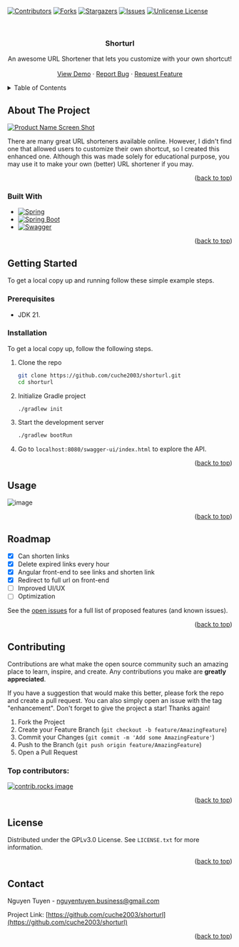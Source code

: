 <a id="readme-top"></a>

[![Contributors][contributors-shield]][contributors-url]
[![Forks][forks-shield]][forks-url]
[![Stargazers][stars-shield]][stars-url]
[![Issues][issues-shield]][issues-url]
[![Unlicense License][license-shield]][license-url]


<!-- PROJECT LOGO -->
<br />
<div align="center">
  <h3 align="center">Shorturl</h3>

  <p align="center">
    An awesome URL Shortener that lets you customize with your own shortcut!
    <br />
    <br />
    <a href="https://github.com/cuche2003/shorturl">View Demo</a>
    &middot;
    <a href="https://github.com/cuche2003/shorturl/issues/new?labels=bug&template=bug-report---.md">Report Bug</a>
    &middot;
    <a href="https://github.com/cuche2003/shorturl/issues/new?labels=enhancement&template=feature-request---.md">Request Feature</a>
  </p>
</div>



<!-- TABLE OF CONTENTS -->
<details>
  <summary>Table of Contents</summary>
  <ol>
    <li>
      <a href="#about-the-project">About The Project</a>
      <ul>
        <li><a href="#built-with">Built With</a></li>
      </ul>
    </li>
    <li>
      <a href="#getting-started">Getting Started</a>
      <ul>
        <li><a href="#prerequisites">Prerequisites</a></li>
        <li><a href="#installation">Installation</a></li>
      </ul>
    </li>
    <li><a href="#usage">Usage</a></li>
    <li><a href="#roadmap">Roadmap</a></li>
    <li><a href="#contributing">Contributing</a></li>
    <li><a href="#license">License</a></li>
    <li><a href="#contact">Contact</a></li>
    <!-- <li><a href="#acknowledgments">Acknowledgments</a></li> -->
  </ol>
</details>



<!-- ABOUT THE PROJECT -->
## About The Project

[![Product Name Screen Shot][product-screenshot]](https://example.com)

There are many great URL shorteners available online. However, I didn't find one that allowed users to customize their own shortcut, so I created this enhanced one. Although this was made solely for educational purpose, you may use it to make your own (better) URL shortener if you may.

<p align="right">(<a href="#readme-top">back to top</a>)</p>


### Built With

* [![Spring][Spring-logo]][Spring-url]
* [![Spring Boot][SpringBoot-logo]][SpringBoot-url]
* [![Swagger][Swagger-logo]][Swagger-url]

<p align="right">(<a href="#readme-top">back to top</a>)</p>



<!-- GETTING STARTED -->
## Getting Started

To get a local copy up and running follow these simple example steps.

### Prerequisites

- JDK 21.

### Installation

To get a local copy up, follow the following steps.

1. Clone the repo
   ```sh
   git clone https://github.com/cuche2003/shorturl.git
   cd shorturl
   ```
3. Initialize Gradle project
   ```sh
   ./gradlew init
   ```
4. Start the development server
   ```sh
   ./gradlew bootRun
   ```
5. Go to `localhost:8080/swagger-ui/index.html` to explore the API.

<p align="right">(<a href="#readme-top">back to top</a>)</p>


<!-- USAGE EXAMPLES -->
## Usage

![image](https://github.com/user-attachments/assets/0d767256-1aaf-41aa-a858-cf9ac856d4b3)


<p align="right">(<a href="#readme-top">back to top</a>)</p>


<!-- ROADMAP -->
## Roadmap

- [x] Can shorten links
- [x] Delete expired links every hour
- [x] Angular front-end to see links and shorten link
- [x] Redirect to full url on front-end
- [ ] Improved UI/UX
- [ ] Optimization

See the [open issues](https://github.com/cuche2003/shorturl/issues) for a full list of proposed features (and known issues).

<p align="right">(<a href="#readme-top">back to top</a>)</p>



<!-- CONTRIBUTING -->
## Contributing

Contributions are what make the open source community such an amazing place to learn, inspire, and create. Any contributions you make are **greatly appreciated**.

If you have a suggestion that would make this better, please fork the repo and create a pull request. You can also simply open an issue with the tag "enhancement".
Don't forget to give the project a star! Thanks again!

1. Fork the Project
2. Create your Feature Branch (`git checkout -b feature/AmazingFeature`)
3. Commit your Changes (`git commit -m 'Add some AmazingFeature'`)
4. Push to the Branch (`git push origin feature/AmazingFeature`)
5. Open a Pull Request

### Top contributors:

<a href="https://github.com/cuche2003/shorturl/graphs/contributors">
  <img src="https://contrib.rocks/image?repo=cuche2003/shorturl" alt="contrib.rocks image" />
</a>

<p align="right">(<a href="#readme-top">back to top</a>)</p>



<!-- LICENSE -->
## License

Distributed under the GPLv3.0 License. See `LICENSE.txt` for more information.

<p align="right">(<a href="#readme-top">back to top</a>)</p>



<!-- CONTACT -->
## Contact

Nguyen Tuyen - nguyentuyen.business@gmail.com

Project Link: [https://github.com/cuche2003/shorturl](https://github.com/cuche2003/shorturl)

<p align="right">(<a href="#readme-top">back to top</a>)</p>



<!-- ACKNOWLEDGMENTS -->
<!--
## Acknowledgments

Use this space to list resources you find helpful and would like to give credit to.

<p align="right">(<a href="#readme-top">back to top</a>)</p>
-->


<!-- MARKDOWN LINKS & IMAGES -->
<!-- https://www.markdownguide.org/basic-syntax/#reference-style-links -->
[contributors-shield]: https://img.shields.io/github/contributors/cuche2003/shorturl.svg?style=for-the-badge
[contributors-url]: https://github.com/cuche2003/shorturl/graphs/contributors
[forks-shield]: https://img.shields.io/github/forks/cuche2003/shorturl.svg?style=for-the-badge
[forks-url]: https://github.com/cuche2003/shorturl/network/members
[stars-shield]: https://img.shields.io/github/stars/cuche2003/shorturl.svg?style=for-the-badge
[stars-url]: https://github.com/cuche2003/shorturl/stargazers
[issues-shield]: https://img.shields.io/github/issues/cuche2003/shorturl.svg?style=for-the-badge
[issues-url]: https://github.com/cuche2003/shorturl/issues
[license-shield]: https://img.shields.io/github/license/cuche2003/shorturl.svg?style=for-the-badge
[license-url]: https://github.com/cuche2003/shorturl/blob/master/LICENSE
[product-screenshot]: images/screenshot.png
[Spring-logo]: https://img.shields.io/badge/Spring-6DB33F?style=for-the-badge&logo=spring&logoColor=white
[Spring-url]: https://spring.io
[SpringBoot-logo]: https://img.shields.io/badge/Spring_Boot-6DB33F?style=for-the-badge&logo=spring-boot&logoColor=white
[SpringBoot-url]: https://spring.io/projects/spring-boot
[Swagger-logo]: https://img.shields.io/badge/Swagger-85EA2D?style=for-the-badge&logo=Swagger&logoColor=white
[Swagger-url]: https://swagger.io/
